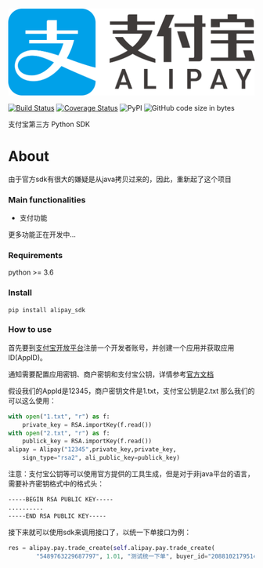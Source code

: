 ![alipay](alipay.png)

[![Build Status](https://travis-ci.org/block-cat/alipay_sdk.svg?branch=master)](https://travis-ci.org/block-cat/alipay_sdk)
[![Coverage Status](https://coveralls.io/repos/github/block-cat/alipay_sdk/badge.svg?branch=master)](https://coveralls.io/github/block-cat/alipay_sdk?branch=master)
![PyPI](https://img.shields.io/pypi/v/alipay_sdk)
![GitHub code size in bytes](https://img.shields.io/github/languages/code-size/block-cat/alipay_sdk)


支付宝第三方 Python SDK

# About

由于官方sdk有很大的嫌疑是从java拷贝过来的，因此，重新起了这个项目

### Main functionalities

* 支付功能

更多功能正在开发中...

### Requirements

python >= 3.6

### Install

```
pip install alipay_sdk
```

### How to use

首先要到[支付宝开放平台](https://openhome.alipay.com/)注册一个开发者账号，并创建一个应用并获取应用ID(AppID)。

通知需要配置应用密钥、商户密钥和支付宝公钥，详情参考[官方文档](https://docs.open.alipay.com/291/105971/)

假设我们的AppId是12345，商户密钥文件是1.txt，支付宝公钥是2.txt
那么我们的可以这么使用：

```python
with open("1.txt", "r") as f:
    private_key = RSA.importKey(f.read())
with open("2.txt", "r") as f:
    publick_key = RSA.importKey(f.read())
alipay = Alipay("12345",private_key,private_key,
    sign_type="rsa2", ali_public_key=publick_key)
```

注意：支付宝公钥等可以使用官方提供的工具生成，但是对于非java平台的语言，需要补齐密钥格式中的格式头：

```txt
-----BEGIN RSA PUBLIC KEY-----
..........
-----END RSA PUBLIC KEY-----
```

接下来就可以使用sdk来调用接口了，以统一下单接口为例：

```python
res = alipay.pay.trade_create(self.alipay.pay.trade_create(
        "5489763229687797", 1.01, "测试统一下单", buyer_id="208810217951438X", product_code="FACE_TO_FACE_PAYMENT"))
```
